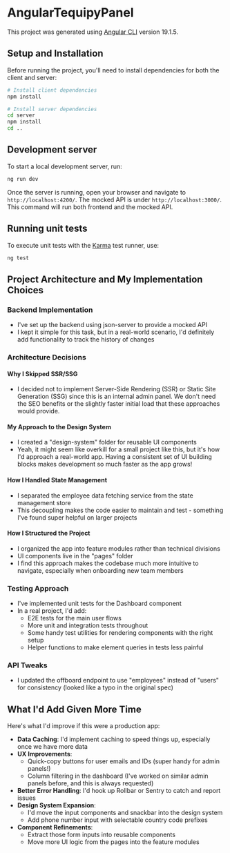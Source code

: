 # AngularTequipyPanel

This project was generated using [Angular CLI](https://github.com/angular/angular-cli) version 19.1.5.

## Setup and Installation

Before running the project, you'll need to install dependencies for both the client and server:

```bash
# Install client dependencies
npm install

# Install server dependencies
cd server
npm install
cd ..
```

## Development server

To start a local development server, run:

```bash
ng run dev
```

Once the server is running, open your browser and navigate to `http://localhost:4200/`. The mocked API is under `http://localhost:3000/`. This command will run both frontend and the mocked API.

## Running unit tests

To execute unit tests with the [Karma](https://karma-runner.github.io) test runner, use:

```bash
ng test
```

## Project Architecture and My Implementation Choices

### Backend Implementation

- I've set up the backend using json-server to provide a mocked API
- I kept it simple for this task, but in a real-world scenario, I'd definitely add functionality to track the history of changes

### Architecture Decisions

#### Why I Skipped SSR/SSG

- I decided not to implement Server-Side Rendering (SSR) or Static Site Generation (SSG) since this is an internal admin panel. We don't need the SEO benefits or the slightly faster initial load that these approaches would provide.

#### My Approach to the Design System

- I created a "design-system" folder for reusable UI components
- Yeah, it might seem like overkill for a small project like this, but it's how I'd approach a real-world app. Having a consistent set of UI building blocks makes development so much faster as the app grows!

#### How I Handled State Management

- I separated the employee data fetching service from the state management store
- This decoupling makes the code easier to maintain and test - something I've found super helpful on larger projects

#### How I Structured the Project

- I organized the app into feature modules rather than technical divisions
- UI components live in the "pages" folder
- I find this approach makes the codebase much more intuitive to navigate, especially when onboarding new team members

### Testing Approach

- I've implemented unit tests for the Dashboard component
- In a real project, I'd add:
  - E2E tests for the main user flows
  - More unit and integration tests throughout
  - Some handy test utilities for rendering components with the right setup
  - Helper functions to make element queries in tests less painful

### API Tweaks

- I updated the offboard endpoint to use "employees" instead of "users" for consistency (looked like a typo in the original spec)

## What I'd Add Given More Time

Here's what I'd improve if this were a production app:

- **Data Caching**: I'd implement caching to speed things up, especially once we have more data
- **UX Improvements**:
  - Quick-copy buttons for user emails and IDs (super handy for admin panels!)
  - Column filtering in the dashboard (I've worked on similar admin panels before, and this is always requested)
- **Better Error Handling**: I'd hook up Rollbar or Sentry to catch and report issues
- **Design System Expansion**:
  - I'd move the input components and snackbar into the design system
  - Add phone number input with selectable country code prefixes
- **Component Refinements**:
  - Extract those form inputs into reusable components
  - Move more UI logic from the pages into the feature modules
